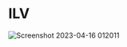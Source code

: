 # ILV
![Screenshot 2023-04-16 012011](https://user-images.githubusercontent.com/86531482/232250742-5e107855-9c67-4e68-9335-48dd0b3ed789.png)
